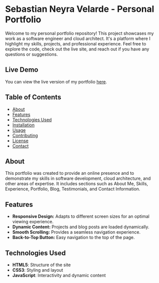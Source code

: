 # Sebastian Neyra Velarde - Personal Portfolio

Welcome to my personal portfolio repository! This project showcases my work as a software engineer and cloud architect. It's a platform where I highlight my skills, projects, and professional experience. Feel free to explore the code, check out the live site, and reach out if you have any questions or suggestions.

## Live Demo
You can view the live version of my portfolio [here](https://sebastianneyra.com).

## Table of Contents

- [About](#about)
- [Features](#features)
- [Technologies Used](#technologies-used)
- [Installation](#installation)
- [Usage](#usage)
- [Contributing](#contributing)
- [License](#license)
- [Contact](#contact)

## About

This portfolio was created to provide an online presence and to demonstrate my skills in software development, cloud architecture, and other areas of expertise. It includes sections such as About Me, Skills, Experience, Portfolio, Blog, Testimonials, and Contact Information.

## Features

- **Responsive Design:** Adapts to different screen sizes for an optimal viewing experience.
- **Dynamic Content:** Projects and blog posts are loaded dynamically.
- **Smooth Scrolling:** Provides a seamless navigation experience.
- **Back-to-Top Button:** Easy navigation to the top of the page.

## Technologies Used

- **HTML5**: Structure of the site
- **CSS3**: Styling and layout
- **JavaScript**: Interactivity and dynamic content

